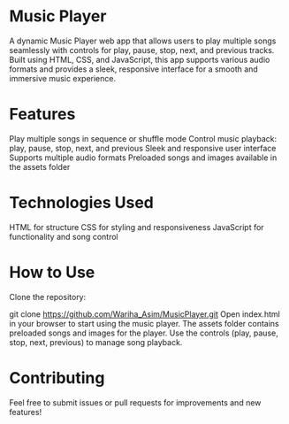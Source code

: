 # Music Player
A dynamic Music Player web app that allows users to play multiple songs seamlessly with controls for play, pause, stop, next, and previous tracks. Built using HTML, CSS, and JavaScript, this app supports various audio formats and provides a sleek, responsive interface for a smooth and immersive music experience.

# Features
Play multiple songs in sequence or shuffle mode
Control music playback: play, pause, stop, next, and previous
Sleek and responsive user interface
Supports multiple audio formats
Preloaded songs and images available in the assets folder
# Technologies Used
HTML for structure
CSS for styling and responsiveness
JavaScript for functionality and song control
# How to Use
Clone the repository:

git clone https://github.com/Wariha_Asim/MusicPlayer.git
Open index.html in your browser to start using the music player.
The assets folder contains preloaded songs and images for the player.
Use the controls (play, pause, stop, next, previous) to manage song playback.

# Contributing
Feel free to submit issues or pull requests for improvements and new features!

